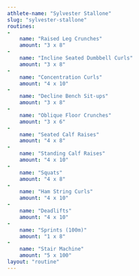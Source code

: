```yaml
---
athlete-name: "Sylvester Stallone"
slug: "sylvester-stallone"
routines:
-
	name: "Raised Leg Crunches"
	amount: "3 x 8"
-
	name: "Incline Seated Dumbbell Curls"
	amount: "3 x 8"
-
	name: "Concentration Curls"
	amount: "4 x 10"
-
	name: "Decline Bench Sit-ups"
	amount: "3 x 8"
-
	name: "Oblique Floor Crunches"
	amount: "3 x 6"
-
	name: "Seated Calf Raises"
	amount: "4 x 8"
-
	name: "Standing Calf Raises"
	amount: "4 x 10"
-
	name: "Squats"
	amount: "4 x 8"
-
	name: "Ham String Curls"
	amount: "4 x 10"
-
	name: "Deadlifts"
	amount: "4 x 10"
-
	name: "Sprints (100m)"
	amount: "1 x 8"
-
	name: "Stair Machine"
	amount: "5 x 100"
layout: "routine"
---
```

